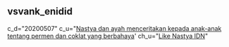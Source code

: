 ## vsvank_enidid
c_d="20200507" c_u="[Nastya dan ayah menceritakan kepada anak-anak tentang permen dan coklat yang berbahaya](https://youtu.be/n6L-uZFCgLY)' ch_u="[Like Nastya IDN](https://m.youtube.com/@LikeNastya_IDN)"

